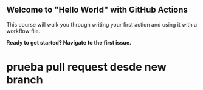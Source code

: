 ## Welcome to "Hello World" with GitHub Actions

This course will walk you through writing your first action and using it with a workflow file. 

**Ready to get started? Navigate to the first issue.**

# prueba pull request desde new branch
